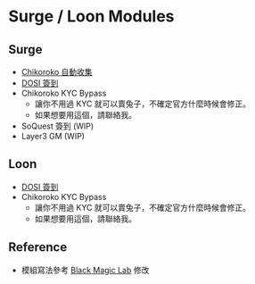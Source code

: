 # Surge / Loon Modules

## Surge
- [Chikoroko 自動收集](https://raw.githubusercontent.com/0xygen77/modules/main/chikoroko.sgmodule)
- [DOSI 簽到](https://raw.githubusercontent.com/0xygen77/modules/main/dosi.sgmodule)
- Chikoroko KYC Bypass
  - 讓你不用過 KYC 就可以賣兔子，不確定官方什麼時候會修正。
  - 如果想要用這個，請聯絡我。
- SoQuest 簽到 (WIP)
- Layer3 GM (WIP)

## Loon
- [DOSI 簽到](https://raw.githubusercontent.com/0xygen77/modules/main/dosi.plugin)
- Chikoroko KYC Bypass
  - 讓你不用過 KYC 就可以賣兔子，不確定官方什麼時候會修正。
  - 如果想要用這個，請聯絡我。

## Reference
- 模組寫法參考 [Black Magic Lab](https://github.com/Black-Magic-Lab/Surge) 修改